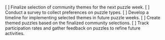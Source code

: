 [ ] Finalize selection of community themes for the next puzzle week.
[ ] Conduct a survey to collect preferences on puzzle types.
[ ] Develop a timeline for implementing selected themes in future puzzle weeks.
[ ] Create themed puzzles based on the finalized community selections.
[ ] Track participation rates and gather feedback on puzzles to refine future activities.